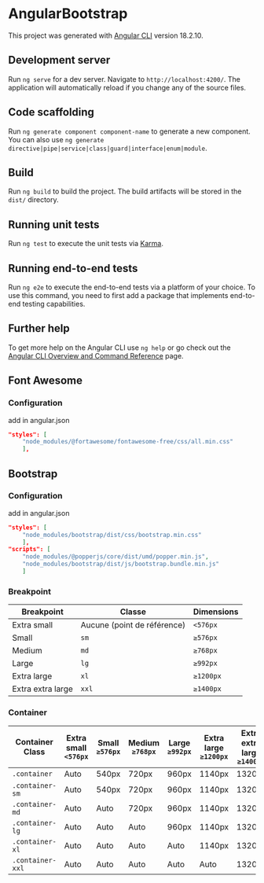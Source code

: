 # AngularBootstrap

This project was generated with [Angular CLI](https://github.com/angular/angular-cli) version 18.2.10.

## Development server

Run `ng serve` for a dev server. Navigate to `http://localhost:4200/`. The application will automatically reload if you change any of the source files.

## Code scaffolding

Run `ng generate component component-name` to generate a new component. You can also use `ng generate directive|pipe|service|class|guard|interface|enum|module`.

## Build

Run `ng build` to build the project. The build artifacts will be stored in the `dist/` directory.

## Running unit tests

Run `ng test` to execute the unit tests via [Karma](https://karma-runner.github.io).

## Running end-to-end tests

Run `ng e2e` to execute the end-to-end tests via a platform of your choice. To use this command, you need to first add a package that implements end-to-end testing capabilities.

## Further help

To get more help on the Angular CLI use `ng help` or go check out the [Angular CLI Overview and Command Reference](https://angular.dev/tools/cli) page.

## Font Awesome

### Configuration

add in angular.json

```json
"styles": [
    "node_modules/@fortawesome/fontawesome-free/css/all.min.css"
    ],

```

## Bootstrap

### Configuration

add in angular.json

```json
"styles": [
    "node_modules/bootstrap/dist/css/bootstrap.min.css"
    ],
"scripts": [
    "node_modules/@popperjs/core/dist/umd/popper.min.js",
    "node_modules/bootstrap/dist/js/bootstrap.bundle.min.js"
    ]
```

### Breakpoint

| Breakpoint        | Classe                      | Dimensions |
| ----------------- | --------------------------- | ---------- |
| Extra small       | Aucune (point de référence) | `<576px`   |
| Small             | `sm`                        | `≥576px`   |
| Medium            | `md`                        | `≥768px`   |
| Large             | `lg`                        | `≥992px`   |
| Extra large       | `xl`                        | `≥1200px`  |
| Extra extra large | `xxl`                       | `≥1400px`  |

### Container

| Container Class  | Extra small `<576px` | Small `≥576px` | Medium `≥768px` | Large `≥992px` | Extra large `≥1200px` | Extra extra large `≥1400px` |
| ---------------- | -------------------- | -------------- | --------------- | -------------- | --------------------- | --------------------------- |
| `.container`     | Auto                 | 540px          | 720px           | 960px          | 1140px                | 1320px                      |
| `.container-sm`  | Auto                 | 540px          | 720px           | 960px          | 1140px                | 1320px                      |
| `.container-md`  | Auto                 | Auto           | 720px           | 960px          | 1140px                | 1320px                      |
| `.container-lg`  | Auto                 | Auto           | Auto            | 960px          | 1140px                | 1320px                      |
| `.container-xl`  | Auto                 | Auto           | Auto            | Auto           | 1140px                | 1320px                      |
| `.container-xxl` | Auto                 | Auto           | Auto            | Auto           | Auto                  | 1320px                      |
